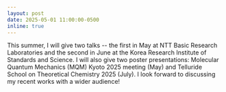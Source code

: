 ```yaml
---
layout: post
date: 2025-05-01 11:00:00-0500
inline: true
---
```


This summer, I will give two talks -- the first in May at NTT Basic Research Laboratories and the second in June at the Korea Research Institute of Standards and Science. I will also give two poster presentations: Molecular Quantum Mechanics (MQM) Kyoto 2025 meeting (May) and Telluride School on Theoretical Chemistry 2025 (July). I look forward to discussing my recent works with a wider audience!

